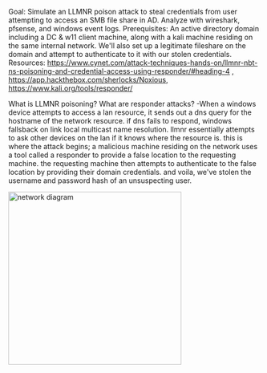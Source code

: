 Goal: Simulate an LLMNR poison attack to steal credentials from user attempting to access an SMB file share in AD. Analyze with wireshark, pfsense, and windows event logs.
Prerequisites: An active directory domain including a DC & w11 client machine, along with a kali machine residing on the same internal network. We'll also set up a legitimate 
               fileshare on the domain and attempt to authenticate to it with our stolen credentials.
Resources: https://www.cynet.com/attack-techniques-hands-on/llmnr-nbt-ns-poisoning-and-credential-access-using-responder/#heading-4 , https://app.hackthebox.com/sherlocks/Noxious, https://www.kali.org/tools/responder/

What is LLMNR poisoning? What are responder attacks?
 -When a windows device attempts to access a lan resource, it sends out a dns query for the hostname of the network resource. if dns fails to respond, 
  windows fallsback on link local multicast name resolution. llmnr essentially attempts to ask other devices on the lan if it knows where the resource is.
  this is where the attack begins; a malicious machine residing on the network uses a tool called a responder to provide a false location to the requesting machine.
  the requesting machine then attempts to authenticate to the false location by providing their domain credentials. and voila, we've stolen the username and 
  password hash of an unsuspecting user.

<img width="345" alt="network diagram" src="https://github.com/user-attachments/assets/cc477f55-d432-4727-af12-a605bf202d59" />

